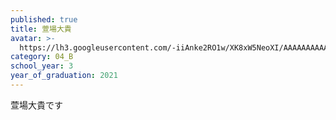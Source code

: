 ```yaml
---
published: true
title: 萱場大貴
avatar: >-
  https://lh3.googleusercontent.com/-iiAnke2RO1w/XK8xW5NeoXI/AAAAAAAAAAM/H7SSUyXHCv4qFHkHaC0JDmiuaKHbBzkAACLcBGAs/Screenshot_20190411-165707.png
category: 04_B
school_year: 3
year_of_graduation: 2021
---
```

萱場大貴です
